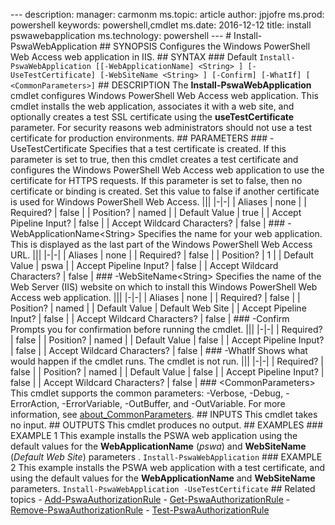 --- description:   manager:  carmonm ms.topic:  article author:  jpjofre ms.prod:  powershell keywords:  powershell,cmdlet ms.date:  2016-12-12 title:  install pswawebapplication ms.technology:  powershell ---  #  Install-PswaWebApplication  ##  SYNOPSIS  Configures the Windows PowerShell Web Access web application in IIS.  ## SYNTAX  ### Default ``` Install-PswaWebApplication [[-WebApplicationName] <String> ] [-UseTestCertificate] [-WebSiteName <String> ] [-Confirm] [-WhatIf] [ <CommonParameters>] ```  ## DESCRIPTION  The **Install-PswaWebApplication** cmdlet configures Windows PowerShell Web Access web application. This cmdlet installs the web application, associates it with a web site, and optionally creates a test SSL certificate using the **useTestCertificate** parameter. For security reasons web administrators should not use a test certificate for production environments.  ## PARAMETERS  ### -UseTestCertificate  Specifies that a test certificate is created. If this parameter is set to true, then this cmdlet creates a test certificate and configures the Windows PowerShell Web Access web application to use the certificate for HTTPS requests. If this parameter is set to false, then no certificate or binding is created. Set this value to false if another certificate is used for Windows PowerShell Web Access.  |||   |-|-| | Aliases                              | none                                 | | Required?                            | false                                | | Position?                            | named                                | | Default Value                        | true                                 | | Accept Pipeline Input?               | false                                | | Accept Wildcard Characters?          | false                                |  ### -WebApplicationName&lt;String&gt;  Specifies the name for your web application. This is displayed as the last part of the Windows PowerShell Web Access URL.  |||   |-|-| | Aliases                              | none                                 | | Required?                            | false                                | | Position?                            | 1                                    | | Default Value                        | pswa                                 | | Accept Pipeline Input?               | false                                | | Accept Wildcard Characters?          | false                                |  ### -WebSiteName&lt;String&gt;  Specifies the name of the Web Server (IIS) website on which to install this Windows PowerShell Web Access web application.  |||   |-|-| | Aliases                              | none                                 | | Required?                            | false                                | | Position?                            | named                                | | Default Value                        | Default Web Site                     | | Accept Pipeline Input?               | false                                | | Accept Wildcard Characters?          | false                                |  ### -Confirm  Prompts you for confirmation before running the cmdlet.  |||   |-|-| | Required?                            | false                                | | Position?                            | named                                | | Default Value                        | false                                | | Accept Pipeline Input?               | false                                | | Accept Wildcard Characters?          | false                                |  ### -WhatIf  Shows what would happen if the cmdlet runs. The cmdlet is not run.  |||   |-|-| | Required?                            | false                                | | Position?                            | named                                | | Default Value                        | false                                | | Accept Pipeline Input?               | false                                | | Accept Wildcard Characters?          | false                                |  ### &lt;CommonParameters&gt;  This cmdlet supports the common parameters: -Verbose, -Debug, -ErrorAction, -ErrorVariable, -OutBuffer, and -OutVariable. For more information, see [about_CommonParameters](http://go.microsoft.com/fwlink/p/?LinkID=113216).  ## INPUTS  This cmdlet takes no input.  ##  OUTPUTS  This cmdlet produces no output.  ## EXAMPLES  ### EXAMPLE 1  This example installs the PSWA web application using the default values for the **WebApplicationName** (*pswa*) and **WebSiteName** (*Default Web Site*) parameters .  ``` Install-PswaWebApplication ```  ### EXAMPLE 2  This example installs the PSWA web application with a test certificate, and using the default values for the **WebApplicationName** and **WebSiteName** parameters.  ``` Install-PswaWebApplication -UseTestCertificate ```  ##  Related topics  -  [Add-PswaAuthorizationRule](add-pswaauthorizationrule.md) -  [Get-PswaAuthorizationRule](get-pswaauthorizationrule.md) -  [Remove-PswaAuthorizationRule](remove-pswaauthorizationrule.md) -  [Test-PswaAuthorizationRule](test-pswaauthorizationrule.md)
